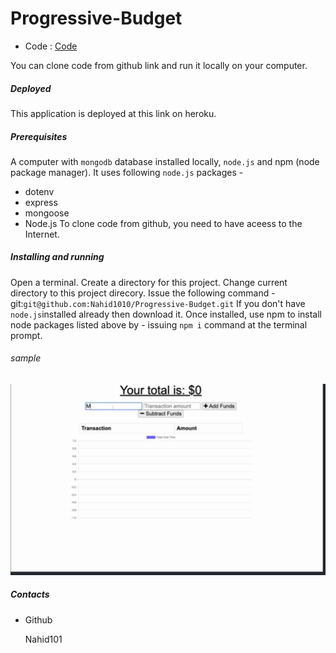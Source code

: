 # Progressive-Budget
- Code : [Code](git@github.com:Nahid1010/Progressive-Budget.git)


You can clone code from github link and run it locally on your computer.

##### Deployed

This application is deployed at this link on heroku.

##### Prerequisites

A computer with `mongodb` database installed locally, `node.js` and npm (node package manager). It uses following `node.js` packages -

- dotenv
- express
- mongoose
- Node.js
To clone code from github, you need to have aceess to the Internet.

##### Installing and running

Open a terminal.
Create a directory for this project.
Change current directory to this project direcory.
Issue the following command -
git:`git@github.com:Nahid1010/Progressive-Budget.git`
If you don't have `node.js`installed already then download it.
Once installed, use npm to install node packages listed above by - issuing `npm i` command at the terminal prompt.
 ###### sample
![](public/icons/26693697-5C41-4F35-A98E-56EEC7591A0B.png)


 ##### Contacts

- Github

  Nahid101


